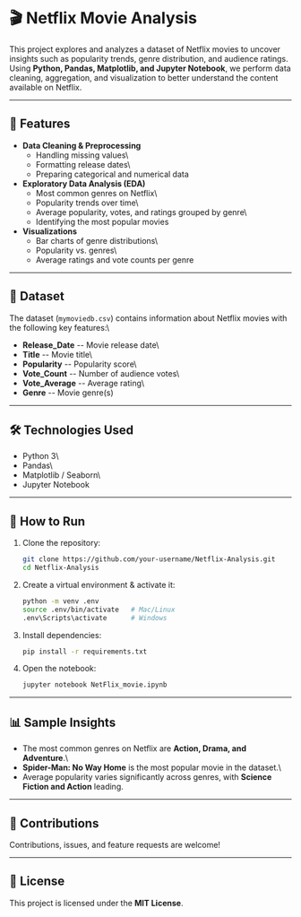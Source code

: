 # 🎬 Netflix Movie Analysis

This project explores and analyzes a dataset of Netflix movies to
uncover insights such as popularity trends, genre distribution, and
audience ratings. Using **Python, Pandas, Matplotlib, and Jupyter
Notebook**, we perform data cleaning, aggregation, and visualization to
better understand the content available on Netflix.

------------------------------------------------------------------------

## 📌 Features

-   **Data Cleaning & Preprocessing**
    -   Handling missing values\
    -   Formatting release dates\
    -   Preparing categorical and numerical data
-   **Exploratory Data Analysis (EDA)**
    -   Most common genres on Netflix\
    -   Popularity trends over time\
    -   Average popularity, votes, and ratings grouped by genre\
    -   Identifying the most popular movies
-   **Visualizations**
    -   Bar charts of genre distributions\
    -   Popularity vs. genres\
    -   Average ratings and vote counts per genre

------------------------------------------------------------------------

## 📂 Dataset

The dataset (`mymoviedb.csv`) contains information about Netflix movies
with the following key features:\
- **Release_Date** -- Movie release date\
- **Title** -- Movie title\
- **Popularity** -- Popularity score\
- **Vote_Count** -- Number of audience votes\
- **Vote_Average** -- Average rating\
- **Genre** -- Movie genre(s)

------------------------------------------------------------------------

## 🛠️ Technologies Used

-   Python 3\
-   Pandas\
-   Matplotlib / Seaborn\
-   Jupyter Notebook

------------------------------------------------------------------------

## 🚀 How to Run

1.  Clone the repository:

    ``` bash
    git clone https://github.com/your-username/Netflix-Analysis.git
    cd Netflix-Analysis
    ```

2.  Create a virtual environment & activate it:

    ``` bash
    python -m venv .env
    source .env/bin/activate   # Mac/Linux
    .env\Scripts\activate      # Windows
    ```

3.  Install dependencies:

    ``` bash
    pip install -r requirements.txt
    ```

4.  Open the notebook:

    ``` bash
    jupyter notebook NetFlix_movie.ipynb
    ```

------------------------------------------------------------------------

## 📊 Sample Insights

-   The most common genres on Netflix are **Action, Drama, and
    Adventure**.\
-   **Spider-Man: No Way Home** is the most popular movie in the
    dataset.\
-   Average popularity varies significantly across genres, with
    **Science Fiction and Action** leading.

------------------------------------------------------------------------

## 🤝 Contributions

Contributions, issues, and feature requests are welcome!

------------------------------------------------------------------------

## 📜 License

This project is licensed under the **MIT License**.
